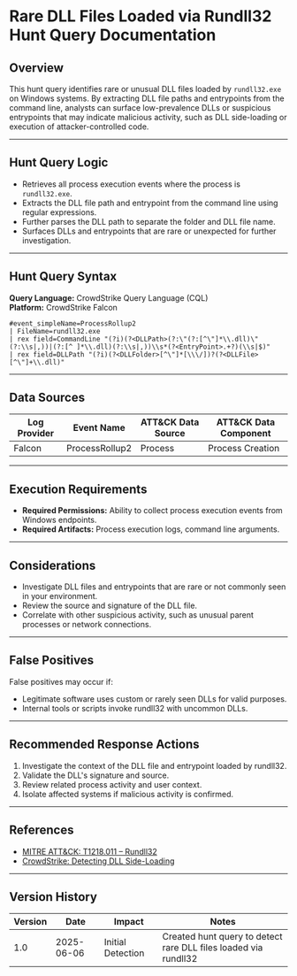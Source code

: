 # Rare DLL Files Loaded via Rundll32 Hunt Query Documentation

## Overview
This hunt query identifies rare or unusual DLL files loaded by `rundll32.exe` on Windows systems. By extracting DLL file paths and entrypoints from the command line, analysts can surface low-prevalence DLLs or suspicious entrypoints that may indicate malicious activity, such as DLL side-loading or execution of attacker-controlled code.

---

## Hunt Query Logic

- Retrieves all process execution events where the process is `rundll32.exe`.
- Extracts the DLL file path and entrypoint from the command line using regular expressions.
- Further parses the DLL path to separate the folder and DLL file name.
- Surfaces DLLs and entrypoints that are rare or unexpected for further investigation.

---

## Hunt Query Syntax

**Query Language:** CrowdStrike Query Language (CQL)  
**Platform:** CrowdStrike Falcon

```fql
#event_simpleName=ProcessRollup2 
| FileName=rundll32.exe 
| rex field=CommandLine "(?i)(?<DLLPath>(?:\"(?:[^\"]*\\.dll)\"(?:\\s|,))|(?:[^ ]*\\.dll)(?:\\s|,))\\s*(?<EntryPoint>.+?)(\\s|$)" 
| rex field=DLLPath "(?i)(?<DLLFolder>[^\"]*[\\\/])?(?<DLLFile>[^\"]+\\.dll)"
```

---

## Data Sources

| Log Provider | Event Name       | ATT&CK Data Source  | ATT&CK Data Component  |
|--------------|------------------|---------------------|------------------------|
| Falcon       | ProcessRollup2   | Process             | Process Creation       |

---

## Execution Requirements
- **Required Permissions:** Ability to collect process execution events from Windows endpoints.
- **Required Artifacts:** Process execution logs, command line arguments.

---

## Considerations
- Investigate DLL files and entrypoints that are rare or not commonly seen in your environment.
- Review the source and signature of the DLL file.
- Correlate with other suspicious activity, such as unusual parent processes or network connections.

---

## False Positives
False positives may occur if:
- Legitimate software uses custom or rarely seen DLLs for valid purposes.
- Internal tools or scripts invoke rundll32 with uncommon DLLs.

---

## Recommended Response Actions
1. Investigate the context of the DLL file and entrypoint loaded by rundll32.
2. Validate the DLL's signature and source.
3. Review related process activity and user context.
4. Isolate affected systems if malicious activity is confirmed.

---

## References
- [MITRE ATT&CK: T1218.011 – Rundll32](https://attack.mitre.org/techniques/T1218/011/)
- [CrowdStrike: Detecting DLL Side-Loading](https://www.crowdstrike.com/blog/detecting-dll-side-loading/)

---

## Version History
| Version | Date       | Impact            | Notes                                                                                      |
|---------|------------|-------------------|--------------------------------------------------------------------------------------------|
| 1.0     | 2025-06-06 | Initial Detection | Created hunt query to detect rare DLL files loaded via rundll32                            |
